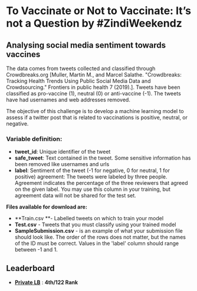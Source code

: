 # To Vaccinate or Not to Vaccinate: It’s not a Question by #ZindiWeekendz

## Analysing social media sentiment towards vaccines

The data comes from tweets collected and classified through Crowdbreaks.org [Muller, Martin M., and Marcel Salathe. "Crowdbreaks: Tracking Health Trends Using Public Social Media Data and Crowdsourcing." Frontiers in public health 7 (2019).]. Tweets have been classified as pro-vaccine (1), neutral (0) or anti-vaccine (-1). The tweets have had usernames and web addresses removed.

The objective of this challenge is to develop a machine learning model to assess if a twitter post that is related to vaccinations is positive, neutral, or negative.

### Variable definition:

* **tweet_id**: Unique identifier of the tweet
* **safe_tweet**: Text contained in the tweet. Some sensitive information has been removed like usernames and urls
* **label**: Sentiment of the tweet (-1 for negative, 0 for neutral, 1 for positive)
agreement: The tweets were labeled by three people. Agreement indicates the percentage of the three reviewers that agreed on the given label. You may use this column in your training, but agreement data will not be shared for the test set.

**Files available for download are:**

* **Train.csv **- Labelled tweets on which to train your model
* **Test.csv** - Tweets that you must classify using your trained model
* **SampleSubmission.csv** - is an example of what your submission file should look like. The order of the rows does not matter, but the names of the ID must be correct. Values in the 'label' column should range between -1 and 1.

## Leaderboard

* **[Private LB](https://zindi.africa/hackathons/to-vaccinate-or-not-to-vaccinate-its-not-a-question/leaderboard)** : **4th/122 Rank**
